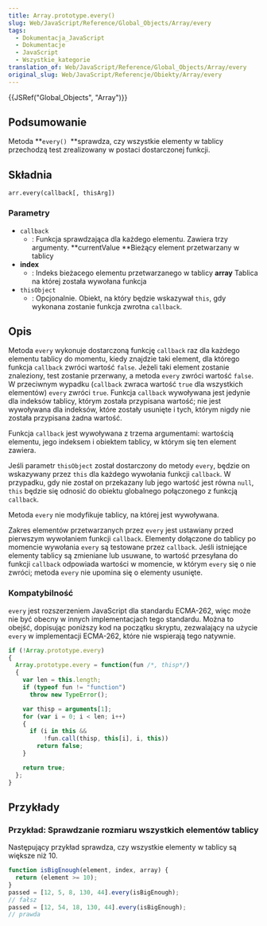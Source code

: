 ```yaml
---
title: Array.prototype.every()
slug: Web/JavaScript/Reference/Global_Objects/Array/every
tags:
  - Dokumentacja_JavaScript
  - Dokumentacje
  - JavaScript
  - Wszystkie_kategorie
translation_of: Web/JavaScript/Reference/Global_Objects/Array/every
original_slug: Web/JavaScript/Referencje/Obiekty/Array/every
---
```

{{JSRef("Global_Objects", "Array")}}

## Podsumowanie

Metoda  **`every() `**sprawdza, czy wszystkie elementy w tablicy przechodzą test zrealizowany w postaci dostarczonej funkcji.

## Składnia

    arr.every(callback[, thisArg])

### Parametry

- `callback`
  - : Funkcja sprawdzająca dla każdego elementu. Zawiera trzy argumenty.
    **currentValue
      **Bieżący element przetwarzany w tablicy
- **index**
  - :      Indeks bieżacego elementu przetwarzanego w tablicy **array**
        Tablica na której została wywołana funkcja
- `thisObject`
  - : Opcjonalnie. Obiekt, na który będzie wskazywał `this`, gdy wykonana zostanie funkcja zwrotna `callback`.

## Opis

Metoda `every` wykonuje dostarczoną funkcję `callback` raz dla każdego elementu tablicy do momentu, kiedy znajdzie taki element, dla którego funkcja `callback` zwróci wartość `false`. Jeżeli taki element zostanie znaleziony, test zostanie przerwany, a metoda `every` zwróci wartość `false`. W przeciwnym wypadku (`callback` zwraca wartość `true` dla wszystkich elementów) `every` zwróci `true`. Funkcja `callback` wywoływana jest jedynie dla indeksów tablicy, którym została przypisana wartość; nie jest wywoływana dla indeksów, które zostały usunięte i tych, którym nigdy nie została przypisana żadna wartość.

Funkcja `callback` jest wywoływana z trzema argumentami: wartością elementu, jego indeksem i obiektem tablicy, w którym się ten element zawiera.

Jeśli parametr `thisObject` został dostarczony do metody `every`, będzie on wskazywany przez `this` dla każdego wywołania funkcji `callback`. W przypadku, gdy nie został on przekazany lub jego wartość jest równa `null`, `this` będzie się odnosić do obiektu globalnego połączonego z funkcją `callback`.

Metoda `every` nie modyfikuje tablicy, na której jest wywoływana.

Zakres elementów przetwarzanych przez `every` jest ustawiany przed pierwszym wywołaniem funkcji `callback`. Elementy dołączone do tablicy po momencie wywołania `every` są testowane przez `callback`. Jeśli istniejące elementy tablicy są zmieniane lub usuwane, to wartość przesyłana do funkcji `callback` odpowiada wartości w momencie, w którym `every` się o nie zwróci; metoda `every` nie upomina się o elementy usunięte.

### Kompatybilność

`every` jest rozszerzeniem JavaScript dla standardu ECMA-262, więc może nie być obecny w innych implementacjach tego standardu. Można to obejść, dopisując poniższy kod na początku skryptu, zezwalający na użycie `every` w implementacji ECMA-262, które nie wspierają tego natywnie.

```js
if (!Array.prototype.every)
{
  Array.prototype.every = function(fun /*, thisp*/)
  {
    var len = this.length;
    if (typeof fun != "function")
      throw new TypeError();

    var thisp = arguments[1];
    for (var i = 0; i < len; i++)
    {
      if (i in this &&
          !fun.call(thisp, this[i], i, this))
        return false;
    }

    return true;
  };
}
```

## Przykłady

### Przykład: Sprawdzanie rozmiaru wszystkich elementów tablicy

Następujący przykład sprawdza, czy wszystkie elementy w tablicy są większe niż 10.

```js
function isBigEnough(element, index, array) {
  return (element >= 10);
}
passed = [12, 5, 8, 130, 44].every(isBigEnough);
// fałsz
passed = [12, 54, 18, 130, 44].every(isBigEnough);
// prawda
```
